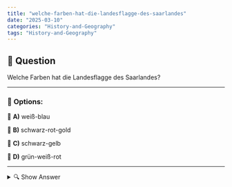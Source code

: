 ```yaml
---
title: "welche-farben-hat-die-landesflagge-des-saarlandes"
date: "2025-03-10"
categories: "History-and-Geography"
tags: "History-and-Geography"
---
```


## 📌 **Question**

Welche Farben hat die Landesflagge des Saarlandes?



---

### 📝 **Options:**

🔘 **A)** weiß-blau

🔘 **B)** schwarz-rot-gold

🔘 **C)** schwarz-gelb

🔘 **D)** grün-weiß-rot

---

<details>
  <summary>🔍 Show Answer</summary>

  <p>
💡  <b>Correct Answer:</b>  b
  </p>
  <p>
    📖<b>Explanation:</b>
    Saarland ist eines der 16 Bundesländer Deutschlands, gelegen im Westen des Landes und grenzt an Frankreich und Luxemburg. Die Landesflagge spielt eine wichtige Rolle in der Identität und dem kulturellen Erbe des Saarlandes. Farben von Landesflaggen symbolisieren oft historische Ereignisse, regionale Symbole oder politische Bedeutungen. Das Verständnis der Flagge hilft dabei, die regionale Identität und Geschichte besser zu verstehen. Bei der Frage nach den Farben der saarländischen Landesflagge ist es wichtig, die offiziellen Farben und deren Bedeutung zu kennen, um die richtige Antwort auszuwählen.
  </p>
</details>
